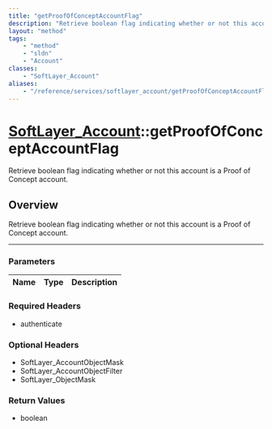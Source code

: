 ```yaml
---
title: "getProofOfConceptAccountFlag"
description: "Retrieve boolean flag indicating whether or not this account is a Proof of Concept account."
layout: "method"
tags:
    - "method"
    - "sldn"
    - "Account"
classes:
    - "SoftLayer_Account"
aliases:
    - "/reference/services/softlayer_account/getProofOfConceptAccountFlag"
---
```

# [SoftLayer_Account](/reference/services/SoftLayer_Account)::getProofOfConceptAccountFlag


Retrieve boolean flag indicating whether or not this account is a Proof of Concept account.


## Overview 
Retrieve boolean flag indicating whether or not this account is a Proof of Concept account.

-----

### Parameters 
|Name | Type | Description |
| --- | --- | --- |


### Required Headers
* authenticate


### Optional Headers
* SoftLayer_AccountObjectMask
* SoftLayer_AccountObjectFilter
* SoftLayer_ObjectMask

### Return Values
* boolean




